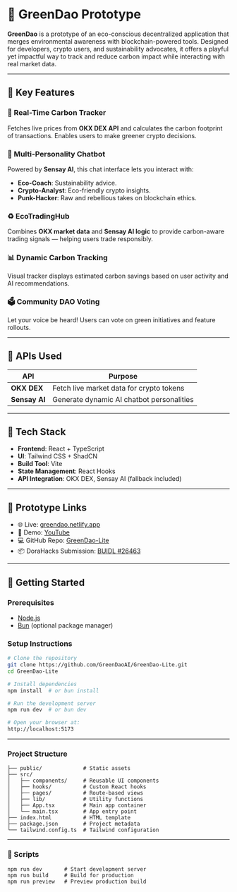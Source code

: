 # 🌿 GreenDao Prototype

**GreenDao** is a prototype of an eco-conscious decentralized application that merges environmental awareness with blockchain-powered tools. Designed for developers, crypto users, and sustainability advocates, it offers a playful yet impactful way to track and reduce carbon impact while interacting with real market data.

---

## 🚀 Key Features

### 🔁 Real-Time Carbon Tracker
Fetches live prices from **OKX DEX API** and calculates the carbon footprint of transactions. Enables users to make greener crypto decisions.

### 🧠 Multi-Personality Chatbot
Powered by **Sensay AI**, this chat interface lets you interact with:
- **Eco-Coach**: Sustainability advice.
- **Crypto-Analyst**: Eco-friendly crypto insights.
- **Punk-Hacker**: Raw and rebellious takes on blockchain ethics.

### ♻️ EcoTradingHub
Combines **OKX market data** and **Sensay AI logic** to provide carbon-aware trading signals — helping users trade responsibly.

### 📊 Dynamic Carbon Tracking
Visual tracker displays estimated carbon savings based on user activity and AI recommendations.

### 🗳️ Community DAO Voting
Let your voice be heard! Users can vote on green initiatives and feature rollouts.

---

## 🔌 APIs Used

| API         | Purpose                                      |
|-------------|----------------------------------------------|
| **OKX DEX** | Fetch live market data for crypto tokens     |
| **Sensay AI** | Generate dynamic AI chatbot personalities  |

---

## 🧱 Tech Stack

- **Frontend**: React + TypeScript
- **UI**: Tailwind CSS + ShadCN
- **Build Tool**: Vite
- **State Management**: React Hooks
- **API Integration**: OKX DEX, Sensay AI (fallback included)

---

## 🧪 Prototype Links

- 🌐 Live: [greendao.netlify.app](https://greendao.netlify.app)
- 🎥 Demo: [YouTube](https://youtu.be/qoO9adtWWJs)
- 💻 GitHub Repo: [GreenDao-Lite](https://github.com/GreenDaoAI/GreenDao-Lite.git)
- 📦 DoraHacks Submission: [BUIDL #26463](https://dorahacks.io/buidl/26463)

---

## 🔧 Getting Started

### Prerequisites

- [Node.js](https://nodejs.org/)
- [Bun](https://bun.sh/) (optional package manager)

### Setup Instructions

```bash
# Clone the repository
git clone https://github.com/GreenDaoAI/GreenDao-Lite.git
cd GreenDao-Lite

# Install dependencies
npm install  # or bun install

# Run the development server
npm run dev  # or bun dev

# Open your browser at:
http://localhost:5173

```
---
### Project Structure 

```
├── public/             # Static assets
├── src/
│   ├── components/     # Reusable UI components
│   ├── hooks/          # Custom React hooks
│   ├── pages/          # Route-based views
│   ├── lib/            # Utility functions
│   ├── App.tsx         # Main app container
│   └── main.tsx        # App entry point
├── index.html          # HTML template
├── package.json        # Project metadata
└── tailwind.config.ts  # Tailwind configuration
```
---

### 📜 Scripts 
```
npm run dev       # Start development server
npm run build     # Build for production
npm run preview   # Preview production build
```
